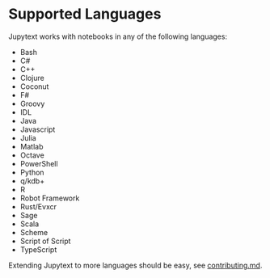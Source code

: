 # Supported Languages

Jupytext works with notebooks in any of the following languages:

- Bash
- C#
- C++
- Clojure
- Coconut
- F#
- Groovy
- IDL
- Java
- Javascript
- Julia
- Matlab
- Octave
- PowerShell
- Python
- q/kdb+
- R
- Robot Framework
- Rust/Evxcr
- Sage
- Scala
- Scheme
- Script of Script
- TypeScript

Extending Jupytext to more languages should be easy, see [contributing.md](https://github.com/mwouts/jupytext/blob/master/docs/contributing.md).
